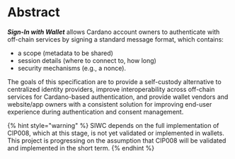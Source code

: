 # Abstract

_**Sign-In with Wallet**_ allows Cardano account owners to authenticate with off-chain services by signing a standard message format, which contains:

* a scope (metadata to be shared)
* session details (where to connect to, how long)
* security mechanisms (e.g., a nonce).&#x20;

The goals of this specification are to provide a self-custody alternative to centralized identity providers, improve interoperability across off-chain services for Cardano-based authentication, and provide wallet vendors and website/app owners with a consistent solution for improving end-user experience during authentication and consent management.

{% hint style="warning" %}
SIWC depends on the full implementation of CIP008, which at this stage, is not yet validated or implemented in wallets. This project is progressing on the assumption that CIP008 will be validated and implemented in the short term.
{% endhint %}
